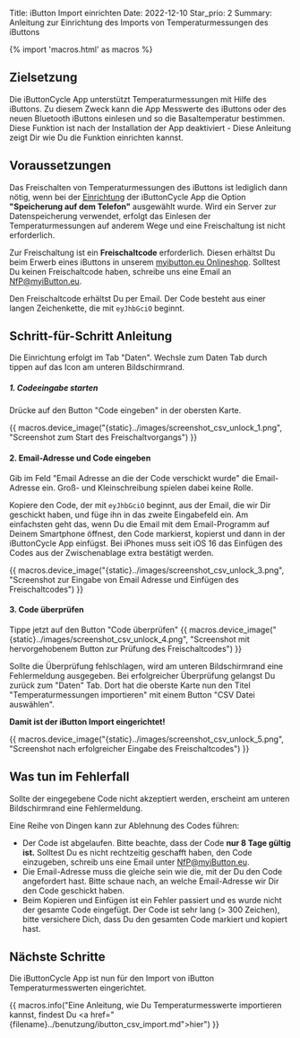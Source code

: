 Title: iButton Import einrichten
Date: 2022-12-10
Star_prio: 2
Summary: Anleitung zur Einrichtung des Imports von Temperaturmessungen des iButtons

{% import 'macros.html' as macros %}

## Zielsetzung

Die iButtonCycle App unterstützt Temperaturmessungen mit Hilfe des iButtons. Zu diesem Zweck kann die App Messwerte des iButtons oder des neuen Bluetooth iButtons einlesen und so die Basaltemperatur bestimmen. Diese Funktion ist nach der Installation der App deaktiviert - Diese Anleitung zeigt Dir wie Du die Funktion einrichten kannst.


## Voraussetzungen

Das Freischalten von Temperaturmessungen des iButtons ist lediglich dann nötig, wenn bei der [Einrichtung]({filename}step-by-step.md) der iButtonCycle App die Option **"Speicherung auf dem Telefon"** ausgewählt wurde. Wird ein Server zur Datenspeicherung verwendet, erfolgt das Einlesen der Temperaturmessungen auf anderem Wege und eine Freischaltung ist nicht erforderlich. 

Zur Freischaltung ist ein **Freischaltcode** erforderlich. Diesen erhältst Du beim Erwerb eines iButtons in unserem [myibutton.eu Onlineshop](https://www.myibutton.eu). Solltest Du keinen Freischaltcode haben, schreibe uns eine Email an [NfP@myiButton.eu](mailto:NfP@myiButton.eu).

Den Freischaltcode erhältst Du per Email. Der Code besteht aus einer langen Zeichenkette, die mit `eyJhbGciO` beginnt.

## Schritt-für-Schritt Anleitung

Die Einrichtung erfolgt im Tab "Daten". Wechsle zum Daten Tab durch tippen auf das Icon am unteren Bildschirmrand.

##### 1. Codeeingabe starten
Drücke auf den Button "Code eingeben" in der obersten Karte.

{{ macros.device_image("{static}../images/screenshot_csv_unlock_1.png", "Screenshot zum Start des Freischaltvorgangs") }}

#### 2. Email-Adresse und Code eingeben
Gib im Feld "Email Adresse an die der Code verschickt wurde" die Email-Adresse ein. Groß- und Kleinschreibung spielen dabei keine Rolle.

Kopiere den Code, der mit `eyJhbGciO` beginnt, aus der Email, die wir Dir geschickt haben, und füge ihn in das zweite Eingabefeld ein. Am einfachsten geht das, wenn Du die Email mit dem Email-Programm auf Deinem Smartphone öffnest, den Code markierst, kopierst und dann in der iButtonCycle App einfügst. Bei iPhones muss seit iOS 16 das Einfügen des Codes aus der Zwischenablage extra bestätigt werden.

{{ macros.device_image("{static}../images/screenshot_csv_unlock_3.png", "Screenshot zur Eingabe von Email Adresse und Einfügen des Freischaltcodes") }}

#### 3. Code überprüfen
Tippe jetzt auf den Button "Code überprüfen" 
{{ macros.device_image("{static}../images/screenshot_csv_unlock_4.png", "Screenshot mit hervorgehobenem Button zur Prüfung des Freischaltcodes") }}

Sollte die Überprüfung fehlschlagen, wird am unteren Bildschirmrand eine Fehlermeldung ausgegeben. Bei erfolgreicher Überprüfung gelangst Du zurück zum "Daten" Tab. Dort hat die oberste Karte nun den Titel "Temperaturmessungen importieren" mit einem Button "CSV Datei auswählen". 

**Damit ist der iButton Import eingerichtet!**

{{ macros.device_image("{static}../images/screenshot_csv_unlock_5.png", "Screenshot nach erfolgreicher Eingabe des Freischaltcodes") }}

## Was tun im Fehlerfall
Sollte der eingegebene Code nicht akzeptiert werden, erscheint am unteren Bildschirmrand eine Fehlermeldung. 

Eine Reihe von Dingen kann zur Ablehnung des Codes führen:

* Der Code ist abgelaufen. Bitte beachte, dass der Code **nur 8 Tage gültig ist.** Solltest Du es nicht rechtzeitig geschafft haben, den Code einzugeben, schreib uns eine Email unter [NfP@myiButton.eu](mailto:NfP@myiButton.eu).
* Die Email-Adresse muss die gleiche sein wie die, mit der Du den Code angefordert hast. Bitte schaue nach, an welche Email-Adresse wir Dir den Code geschickt haben.
* Beim Kopieren und Einfügen ist ein Fehler passiert und es wurde nicht der gesamte Code eingefügt. Der Code ist sehr lang (> 300 Zeichen), bitte versichere Dich, dass Du den gesamten Code markiert und kopiert hast.


## Nächste Schritte

Die iButtonCycle App ist nun für den Import von iButton Temperaturmesswerten eingerichtet.

{{ macros.info("Eine Anleitung, wie Du Temperaturmesswerte importieren kannst, findest Du <a href=\"{filename}../benutzung/ibutton_csv_import.md\">hier</a>") }}
